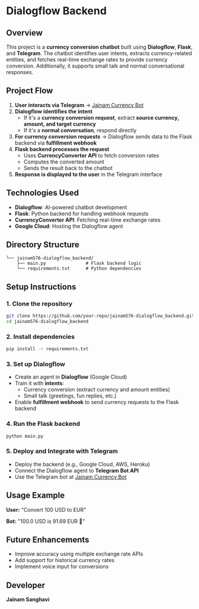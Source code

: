 # Dialogflow Backend

## Overview
This project is a **currency conversion chatbot** built using **Dialogflow**, **Flask**, and **Telegram**. The chatbot identifies user intents, extracts currency-related entities, and fetches real-time exchange rates to provide currency conversion. Additionally, it supports small talk and normal conversational responses.

## Project Flow
1. **User interacts via Telegram** → [Jainam Currency Bot](http://t.me/Jainam_currency_bot)
2. **Dialogflow identifies the intent**
   - If it's a **currency conversion request**, extract **source currency, amount, and target currency**
   - If it's a **normal conversation**, respond directly
3. **For currency conversion requests** → Dialogflow sends data to the Flask backend via **fulfillment webhook**
4. **Flask backend processes the request**
   - Uses **CurrencyConverter API** to fetch conversion rates
   - Computes the converted amount
   - Sends the result back to the chatbot
5. **Response is displayed to the user** in the Telegram interface

## Technologies Used
- **Dialogflow**: AI-powered chatbot development
- **Flask**: Python backend for handling webhook requests
- **CurrencyConverter API**: Fetching real-time exchange rates
- **Google Cloud**: Hosting the Dialogflow agent

## Directory Structure
```
└── jainam576-dialogflow_backend/
    ├── main.py               # Flask backend logic
    └── requirements.txt      # Python dependencies
```

## Setup Instructions
### 1. Clone the repository
```sh
git clone https://github.com/your-repo/jainam576-dialogflow_backend.git
cd jainam576-dialogflow_backend
```

### 2. Install dependencies
```sh
pip install -r requirements.txt
```

### 3. Set up Dialogflow
- Create an agent in **Dialogflow** (Google Cloud)
- Train it with **intents**:
  - Currency conversion (extract currency and amount entities)
  - Small talk (greetings, fun replies, etc.)
- Enable **fulfillment webhook** to send currency requests to the Flask backend

### 4. Run the Flask backend
```sh
python main.py
```

### 5. Deploy and Integrate with Telegram
- Deploy the backend (e.g., Google Cloud, AWS, Heroku)
- Connect the Dialogflow agent to **Telegram Bot API**
- Use the Telegram bot at [Jainam Currency Bot](http://t.me/Jainam_currency_bot)

## Usage Example
**User:** "Convert 100 USD to EUR"

**Bot:** "100.0 USD is 91.69 EUR 💱"

## Future Enhancements
- Improve accuracy using multiple exchange rate APIs
- Add support for historical currency rates
- Implement voice input for conversions

## Developer
**Jainam Sanghavi** 

